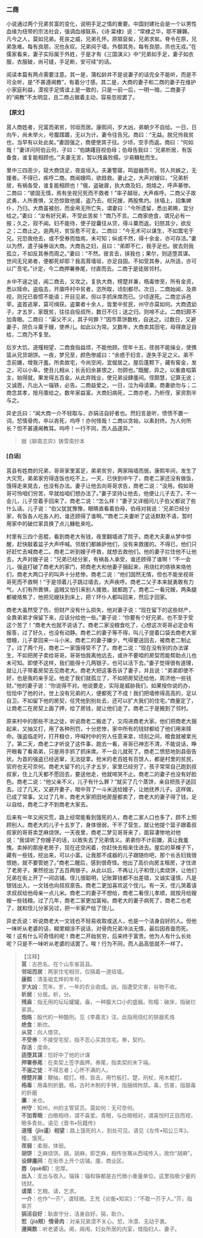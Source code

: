 <script type="text/javascript">
    var head = document.getElementsByTagName('head')[0];
    cssURL = '/public/liao.css';
    linkTag = document.createElement('link');
    linkTag.href = cssURL;
    linkTag.setAttribute('type','text/css');
    linkTag.setAttribute('rel','stylesheet');
    head.appendChild(linkTag);
</script>
### 二商

小说通过两个兄弟贫富的变化，说明手足之情的重要。中国封建社会是一个以男性血缘为纽带的宗法社会，强调血缘联系，《诗·棠棣》说：“常棣之华，鄂不韡韡。凡今之人，莫如兄弟。死丧之威，兄弟孔怀。原隰裒矣，兄弟求矣。脊令在原，兄弟急难。每有良朋，况也永叹。兄弟阋于墙，外御其务。每有良朋，烝也无戎。”在儒家看来，妻子实际属于外姓，于是才有《三国演义》中“兄弟如手足，妻子如衣服，衣服破，尚可缝，手足断，安可续”的话。

阅读本篇有两点需要注意。其一是，蒲松龄并不是说妻子的话完全不能听，而是不可全听，是“不甚遵阃教”，有着分寸感。其二是，大商的妻子和二商的妻子在维护小家庭利益，漠视手足情谊上是一致的，只是一前一后，一明一暗，二商妻子的“阃教”不太明显，且二商占据着主动，容易忽视罢了。

#### 【原文】
<section>
莒人商姓者，兄富而弟贫，邻垣而居。康熙间，岁大凶，弟朝夕不自给。一日，日向午，尚未举火，号腹蹀踱，无以为计。妻令往告兄。商曰：“无益。脱兄怜我贫也，当早有以处此矣。”妻固强之，商便使其子往。少顷，空手而返。商曰：“何如哉！”妻详问阿伯云何，子曰：“伯踌躇目视伯母；伯母告我曰：‘兄弟析居，有饭备食，谁复能相顾也。’”夫妻无言，暂以残盎败榻，少易糠秕而生。

里中三四恶少，窥大商饶足，夜逾垣入。夫妻警寤，鸣盥器而号。邻人共嫉之，无援者。不得已，疾呼二商。商闻嫂鸣，欲趋救。妻止之，大声对嫂曰，“兄弟析居，有祸各受，谁复能相顾也！”俄，盗破扉，执大商及妇，炮烙之，呼声綦惨。二商曰：“彼固无情，焉有坐视兄死而不救者！”率子越垣，大声疾呼。二商父子故武勇，人所畏惧，又恐惊致他援，盗乃去。视兄嫂，两股焦灼。扶塌上，招集婢仆，乃归。大商虽被创，而金帛无所亡失，谓妻曰：“今所遗留，悉出弟赐，宜分给之。”妻曰：“汝有好兄弟，不受此苦矣！”商乃不言。二商家绝食，谓兄必有一报；久之，寂不闻。妇不能待，使子捉囊往从贷，得斗粟而返。妇怒其少，欲反之；二商止之。逾两月，贫馁愈不可支。二商曰：“今无术可以谋生，不如鬻宅于兄。兄恐我他去，或不受券而恤焉，未可知；纵或不然，得十余金，亦可存活。”妻以为然，遣子操券诣大商。大商告之妇，且曰：“弟即不仁，我手足也。彼去则我孤立，不如反其券而周之。”妻曰：“不然。彼言去，挟我也；果尔，则适堕其谋。世间无兄弟者，便都死却耶？我高茸墙垣，亦足自固。不如受其券，从所适，亦可以广吾宅。”计定，今二商押署券尾，付直而去。二商于是徒居邻村。

乡中不逞之徒，闻二商去，又攻之。复执大商，榜楚并兼，梏毒惨至，所有金资，悉以赎命。盗临去，开廪呼村中贫者，恣所取，顷刻都尽。次日，二商始闻，及奔视，则兄已昏惯不能语；开目见弟，但以手抓床席而已。少顷遂死。二商忿诉邑宰。盗首逃窜，莫可缉获。盗粟者十余人，皆里中贫民，州守亦莫如何。大商遗幼子，才五岁，家既贫，往往自役叔所，数日不归；送之归，则啼不止。二商妇颇不加青眼。二商曰：“渠父不义，其子何罪？”因市蒸饼数枚，自送之。过数日，又避妻子，阴负斗粟于嫂，使养儿。如此以为常。又数年，大商卖其田宅，母得直足自给，二商乃不复至。

后岁大饥，道殣相望，二商食指益烦，不能他顾。侄年十五，荏弱不能操业，使携篮从兄货胡饼。一夜，梦兄至，颜色惨戚曰：“余惑于妇言，遂失手足之义。弟不念前嫌，增我汗羞。所卖故宅，今尚空闲，宜僦居之。屋后蓬颗下，藏有窖金，发之，可以小阜。使丑儿相从；长舌妇余甚恨之，勿顾也。”既醒，异之。以重直啗第主，始得就，果发得五百金。从此弃贱业，使兄弟设肆廛间。侄颇慧，记算无讹；又诚悫，凡出入一锱铁，必告。二商益爱之。一日，泣为母请粟。商妻欲勿与；二商念其孝，按月廪给之。数年家益富。大商妇病死，二商亦老，乃析侄，家资割半与之。

异史氏曰：“闻大商一介不轻取与，亦狷洁自好者也。然妇言是听，愦愦不置一词，恝情骨肉，卒以吝死，呜呼！亦何怪哉！二商以贪始，以素封终。为人何所长？但不甚遵阃教耳。呜呼！一行不同，而人品遂异。”

</section>

> 据《聊斋志异》铸雪斋抄本

#### [白话]
<aside>

莒县有姓商的兄弟，哥哥家里富足，弟弟贫穷，两家隔墙而居。康熙年间，发生了大灾荒，弟弟家穷得连饭也吃不上。一天，已快到中午了，商老二家还没有做饭，饿得走来晃去，也没有办法。妻子让他去向哥哥求告，商老二说：“没用。假如哥哥可怜咱们穷苦，早就给咱们想办法了。”妻子坚持让他去，他便让儿子去了。不一会儿，儿子空着手回来了。商老二说：“怎么样！”妻子又详细问儿子伯父都说了些什么话。儿子说：“伯父犹犹豫豫，眼睛直看着伯母，伯母对我说：‘兄弟已经分家，有饭各人吃各人的，谁还顾得了谁啊。’”商老二夫妻听了这话默默不语，暂时用家中的破烂家具换了点儿糠秕来吃。

村里有三四个恶棍，看到商老大有钱，夜里翻墙进了院子。商老大夫妻从梦中惊醒，赶快敲着盆子大声呼喊。邻居们都嫉妒他们，没有来救援的。不得已，他们只好赶忙去喊商老二。商老二听到嫂子呼救，就想去救他们。他的妻子拦住他不让他去，大声对嫂子说：“兄弟已经分家，有祸各人承受，谁还顾得了谁啊！”不一会儿，强盗打破了商老大的家门，把商老大和他妻子捆起来，用烧红的烙铁来烙他们，商老大两口子的叫声十分悲惨。商老二说：“他们固然无情，但也不能坐视哥哥死而不救啊！”于是领着儿子跳过墙去，大声疾呼。商老二父子本来就勇敢有力气，人们有所畏惧，盗贼又怕引来别人援救，就都跑了。商老二一看兄嫂，两条腿都被烙焦了，他把兄嫂扶到床上，把丫环仆人都叫回来，然后才回家。

商老大虽然受了伤，但财产没有什么损失，他对妻子说：“现在留下的这些财产，全靠弟弟才保留下来，应该分给他一些。”妻子说：“你要有个好兄弟，也不至于受这个苦了！”商老大也就不说话了。商老二家没粮食吃了，心想这次哥哥必定会有报答，过了好久，也没有动静。商老二的妻子等不得，叫儿子提着口袋去商老大家借粮，儿子拿回来一斗小米。商老二的妻子嫌少，气得要送回去，被商老二制止了。过了两个月，商老二一家饿得受不了了。商老二说：“现在没有别的办法谋生，不如把房子卖给哥哥。哥哥怕我离他远去，或许不要咱的房契而能帮助点儿也未可知。即使不这样，我们能得十几两银子，也可以活下去。”妻子觉得很有道理，就让儿子带着房契去见商老大。商老大把这事告诉了妻子，并且说：“弟弟即使不好，也是我的亲手足。他走了我们就孤立了，不如把房契还给他，周济他一些钱财。”他的妻子说：“你说得不对。他说要走，实际是威胁我们，如果按你说的办，恰恰中了他的计。世上没有兄弟的人，便都死了不成！我们把墙修得高高的，足以自卫。不如留下他的房契，任凭他到别处去，还可以扩大我们的住宅。”商量定了，让商老二在房契上画了押，给了房钱，就让他们走了。商老二于是搬到了邻村。

原来村中的那些不法之徒，听说商老二搬走了，又闯进商老大家。他们把商老大捆起来，又抽又打，用了各种刑罚，十分悲惨，家中所有的钱财都给了他们用来赎命。强盗临走时，打开粮仓，呼喊村中的穷人任意来拿，顷刻之间，粮食就被拿光了。第二天，商老二才听说了这件事，跑去一看，哥哥已神志不清，不能说话，睁开眼看了看弟弟，只是用手抓了抓床席。不一会儿就死了。商老二愤怒地到县衙告状。为首的强盗已经逃窜，无法捉拿。抢米的老百姓有百馀人，都是村里的贫民，官府也无可奈何。商老大留下的儿子才五岁，家里已经穷了，孩子常常自己跑到叔叔家，住上几天都不愿回去，要送他走，他就啼哭不止。商老二的妻子也没有好脸色。商老二说：“他父亲不义，儿子有什么罪？”就买了几个蒸饼，亲自把孩子送回去。过了几天，又避开妻子，暗中背了一斗米送给嫂子，让她抚养儿子。这样做，已成了常事。又过了几年，商老大家把田地房屋都卖了，商老大的妻子得了钱，足以自给，商老二才不到商老大家去。

后来有一年又闹灾荒，路上经常能看到饿死的人，商老二家人口也多了，顾不上照顾别人。商老大的儿子十五岁了，身体很弱，干不了营生，就让他提个篮子跟着叔叔家的哥哥卖芝麻烧饼。一天夜里，商老二梦见哥哥来了，面容凄惨地对他说：“我误听了你嫂子的话，以致失去了兄弟情义。弟弟你不计前嫌，真让我羞愧。卖掉的那座老房子，现在还空闲着，你赶快去租来住进去。屋后的草棵子下，藏有一些钱，挖出来，可以小富。让我那不成器的儿子跟随你吧，那个长舌妇我很恨她，就不要管她了。”商老二醒后，感到很奇怪。他出了高价向房主租房，才住进了老房子，果然挖出了五百两银子。从此以后，不再让儿子和侄儿卖烧饼，让他们兄弟在街上开了一间店铺。侄儿很聪明，记账算钱都不出差错，又诚实谨慎，凡是银钱出入，一文钱也向叔叔禀告。商老二更加喜欢这个侄儿。有一天，侄儿哭着请求叔叔给他母亲一点儿米。商老二的妻子不想给，商老二看侄儿孝顺，就按月给嫂嫂一些钱粮。过了几年，商老二家更加富裕。商老大的妻子病死了，商老二也老了，就和侄儿分家另过，把一半家产给了侄儿。

异史氏说：听说商老大一文钱也不轻易收取或送人，也是一个洁身自好的人。但他一味听从老婆的话，糊里糊涂不说话，对骨肉兄弟冷淡无情，最后因吝啬而死。唉！这有什么可奇怪的呢！商老二开始贫穷，后来终于富贵。他为人有什么长处呢？只是不一味听从老婆的话罢了。唉！行为不同，而人品高低就不一样了。

</aside>

> 【注释】  
<b>莒</b>：古邑名，在个山东省莒县。  
<b>邻垣而居</b>：两家住宅相邻，仅隔着一道垣墙。  
<b>康熙</b>：清圣祖玄烨的年号。  
<b>岁大凶</b>：荒年。岁，一年的农业收成。凶，指遭受灾害，谷物不收。  
<b>析居</b>：分居。析，分。  
<b>残盎</b>：指无用的坛坛罐罐。盎，一种腹大口小的盛器。败榻：破床，指破烂家具。  
<b>炮烙</b>：殷代的一种酷刑。见《李嘉言》注。此指用烧红的铁器炙烙  
<b>绝食</b>：断炊。  
<b>从贷</b>：向人借贷。  
<b>不受券</b>：不接受宅契，指不忍心买其住宅。券，契约。  
<b>存活</b>：度命。  
<b>适堕其谋</b>：恰好中了他的计谋  
<b>押署券尾</b>：在卖契上签字画押。券尾，指卖契的末下端。  
<b>不逞之徒</b>：不得志者；心怀不满的人。  
<b>榜楚并兼</b>：鞭抽，棍打。榜，笞击，用竹板打。楚，刑杖，用木棍打。  
<b>梏毒</b>：用毒刑折磨。梏，古时木制的手铐，指捆绑拘禁。毒，伤害，指狠毒的折磨  
<b>廪</b>：米仓。  
<b>州守</b>：知州，州的主管官员。莫如何：无可奈何。  
<b>不加青眼</b>：白眼相待，谓不喜爱。青眼，与白眼相对，谓喜悦时正目而视，眼多青处。语见《晋书•阮籍传》  
<b>道殣（jǐn谨）相望</b>：路上饿死的人，到处可见。语见《左传•昭公三年》。殣，饿死。  
<b>荏弱</b>：柔弱，体弱。  
<b>胡饼</b>：乏麻烧饼。胡，胡麻，即芝麻，相传张骞从西域传入，故你“胡麻”。  
<b>设肆廛间</b>：在街市上开个店铺。廛，商业区。  
<b>悫（què却）</b>：忠厚。  
<b>出入</b>：支出与收入。锱铢：锱和铢都是古代微小重量单位。这里指极少量的钱财。  
<b>请栗</b>：乞粮。请，乞求。  
<b>一介</b>：也作“一芥”，谓轻微。王充《论衡•知实》：“不取一芥于人。”芥，指草芥  
<b>狷洁自好</b>：耿直守分，洁身自好。狷，耿介。  
<b>恝（jiá颊）情骨肉</b>：对亲兄弟漠不关心。恝，冷漠、无动于衷。  
<b>遵阃数</b>：听老婆话。阃，阃闱，妇女所居的内室，借指妇人、妻子。  
